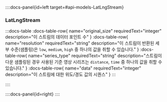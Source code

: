 ::::docs-panel{id=left target=#api-models-LatLngStream}

### LatLngStream

:::docs-table
:docs-table-row{
name="original_size"
requiredText="integer"
description="이 스트림의 데이터 포인트 수"
}
:docs-table-row{
name="resolution"
requiredText="string"
description="이 스트림이 반환된 세부 수준(샘플링)은 <code>low</code>, <code>medium</code>, <code>high</code> 중 하나의 값을 취할 수 있습니다."
}
:docs-table-row{
name="series_type"
requiredText="string"
description="스트림이 다운 샘플링된 경우 사용된 기준 영상 시리즈는 <code>distance</code>, <code>time</code> 중 하나의 값을 취할 수 있습니다."
}
:docs-table-row{
name="data"
requiredText="integer"
description="이 스트림에 대한 위도/경도 값의 시퀀스"
}
:::

::::

::::docs-panel{id=right}
::::
